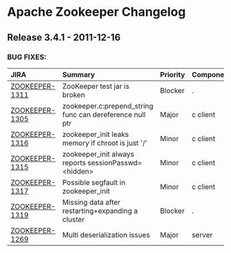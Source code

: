 
<!---
# Licensed to the Apache Software Foundation (ASF) under one
# or more contributor license agreements.  See the NOTICE file
# distributed with this work for additional information
# regarding copyright ownership.  The ASF licenses this file
# to you under the Apache License, Version 2.0 (the
# "License"); you may not use this file except in compliance
# with the License.  You may obtain a copy of the License at
#
#     http://www.apache.org/licenses/LICENSE-2.0
#
# Unless required by applicable law or agreed to in writing, software
# distributed under the License is distributed on an "AS IS" BASIS,
# WITHOUT WARRANTIES OR CONDITIONS OF ANY KIND, either express or implied.
# See the License for the specific language governing permissions and
# limitations under the License.
-->
# Apache Zookeeper Changelog

## Release 3.4.1 - 2011-12-16



### BUG FIXES:

| JIRA | Summary | Priority | Component | Reporter | Contributor |
|:---- |:---- | :--- |:---- |:---- |:---- |
| [ZOOKEEPER-1311](https://issues.apache.org/jira/browse/ZOOKEEPER-1311) | ZooKeeper test jar is broken |  Blocker | . | Ivan Kelly | Ivan Kelly |
| [ZOOKEEPER-1305](https://issues.apache.org/jira/browse/ZOOKEEPER-1305) | zookeeper.c:prepend\_string func can dereference null ptr |  Major | c client | Daniel Lescohier | Daniel Lescohier |
| [ZOOKEEPER-1316](https://issues.apache.org/jira/browse/ZOOKEEPER-1316) | zookeeper\_init leaks memory if chroot is just '/' |  Minor | c client | Akira Kitada | Akira Kitada |
| [ZOOKEEPER-1315](https://issues.apache.org/jira/browse/ZOOKEEPER-1315) | zookeeper\_init always reports sessionPasswd=\<hidden\> |  Minor | c client | Akira Kitada | Akira Kitada |
| [ZOOKEEPER-1317](https://issues.apache.org/jira/browse/ZOOKEEPER-1317) | Possible segfault in zookeeper\_init |  Minor | c client | Akira Kitada | Akira Kitada |
| [ZOOKEEPER-1319](https://issues.apache.org/jira/browse/ZOOKEEPER-1319) | Missing data after restarting+expanding a cluster |  Blocker | . | Jeremy Stribling | Patrick Hunt |
| [ZOOKEEPER-1269](https://issues.apache.org/jira/browse/ZOOKEEPER-1269) | Multi deserialization issues |  Major | server | Camille Fournier | Camille Fournier |



